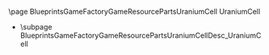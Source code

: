 \page BlueprintsGameFactoryGameResourcePartsUraniumCell UraniumCell
- \subpage BlueprintsGameFactoryGameResourcePartsUraniumCellDesc_UraniumCell
